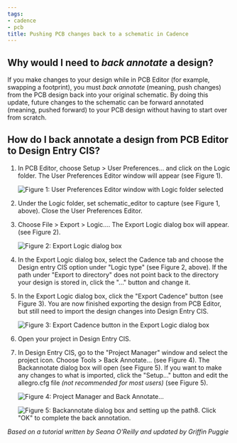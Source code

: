 ```yaml
---
tags:
- cadence
- pcb
title: Pushing PCB changes back to a schematic in Cadence
---
```


## Why would I need to *back annotate* a design?

If you make changes to your design while in PCB Editor (for example, swapping a footprint), you must *back annotate* (meaning, push changes) from the PCB design back into your original schematic. By doing this update, future changes to the schematic can be forward annotated (meaning, pushed forward) to your PCB design without having to start over from scratch.

## How do I back annotate a design from PCB Editor to Design Entry CIS?

1.  In PCB Editor, choose Setup > User Preferences... and click on the Logic folder. The User Preferences Editor window will appear (see Figure 1).

    ![Figure 1: User Preferences Editor window with Logic folder selected](/figures/figure_249.png)

2.  Under the Logic folder, set schematic_editor to capture (see Figure 1, above). Close the User Preferences Editor.

3.  Choose File > Export > Logic.... The Export Logic dialog box will appear. (see Figure 2).

    ![Figure 2: Export Logic dialog box](/figures/figure_250.png)
             
  
4.  In the Export Logic dialog box, select the Cadence tab and choose the Design entry CIS option under "Logic type" (see Figure 2, above). If the path under "Export to directory" does not point back to the directory your design is stored in, click the "..." button and change it.

5.  In the Export Logic dialog box, click the "Export Cadence" button (see Figure 3). You are now finished exporting the design from PCB Editor, but still need to import the design changes into Design Entry CIS.

    ![Figure 3: Export Cadence button in the Export Logic dialog box](/figures/figure_251.png)

6.  Open your project in Design Entry CIS.

7.  In Design Entry CIS, go to the "Project Manager" window and select the project icon. Choose Tools > Back Annotate... (see Figure 4). The Backannotate dialog box will open (see Figure 5). If you want to make any changes to what is imported, click the "Setup..." button and edit the allegro.cfg file *(not recommended for most users)* (see Figure 5).

    ![Figure 4: Project Manager and Back Annotate...](/figures/figure_252.png)

    ![Figure 5: Backannotate dialog box and setting up the path8. Click "OK" to complete the back annotation.](/figures/figure_253.png)


*Based on a tutorial written by Seana O'Reilly and updated by Griffin Puggie*
